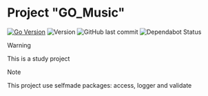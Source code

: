 # Project "**GO_Music**"

[![Go Version](https://img.shields.io/badge/Go-1.24.5+-blue.svg)](https://golang.org/doc/install)
![Version](https://img.shields.io/github/v/tag/SerMoskvin/GO_Music)
![GitHub last commit](https://img.shields.io/github/last-commit/SerMoskvin/GO_Music)
![Dependabot Status](https://img.shields.io/dependabot/branch-status/SerMoskvin/GO_Music/main)

>[!WARNING]
>This is a study project

>[!NOTE]
>This project use selfmade packages: access, logger and validate 